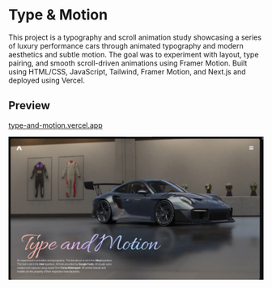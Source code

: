 

# Type & Motion

This project is a typography and scroll animation study showcasing a series of luxury performance cars through animated typography and modern aesthetics and subtle motion. 
The goal was to experiment with layout, type pairing, and smooth scroll-driven animations using Framer Motion. Built using HTML/CSS, JavaScript, Tailwind, Framer Motion, and Next.js and deployed using Vercel. 

## Preview

[type-and-motion.vercel.app](https://type-and-motion.vercel.app)

![screenshot](./public/Screenshot.png)
